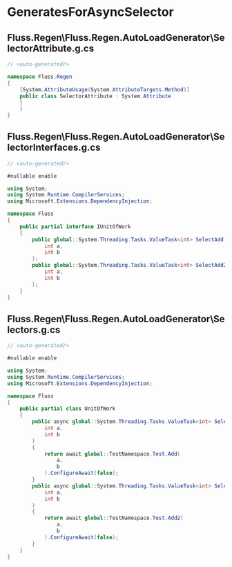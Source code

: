 # GeneratesForAsyncSelector

## Fluss.Regen\Fluss.Regen.AutoLoadGenerator\SelectorAttribute.g.cs
```csharp
// <auto-generated/>

namespace Fluss.Regen
{
    [System.AttributeUsage(System.AttributeTargets.Method)]
    public class SelectorAttribute : System.Attribute
    {
    }
}
```

## Fluss.Regen\Fluss.Regen.AutoLoadGenerator\SelectorInterfaces.g.cs
```csharp
// <auto-generated/>

#nullable enable

using System;
using System.Runtime.CompilerServices;
using Microsoft.Extensions.DependencyInjection;

namespace Fluss
{
    public partial interface IUnitOfWork
    {
        public global::System.Threading.Tasks.ValueTask<int> SelectAdd(
            int a,
            int b
        );
        public global::System.Threading.Tasks.ValueTask<int> SelectAdd2(
            int a,
            int b
        );
    }
}


```

## Fluss.Regen\Fluss.Regen.AutoLoadGenerator\Selectors.g.cs
```csharp
// <auto-generated/>

#nullable enable

using System;
using System.Runtime.CompilerServices;
using Microsoft.Extensions.DependencyInjection;

namespace Fluss
{
    public partial class UnitOfWork
    {
        public async global::System.Threading.Tasks.ValueTask<int> SelectAdd(
            int a,
            int b
        )
        {
            return await global::TestNamespace.Test.Add(
                a,
                b
            ).ConfigureAwait(false);
        }
        public async global::System.Threading.Tasks.ValueTask<int> SelectAdd2(
            int a,
            int b
        )
        {
            return await global::TestNamespace.Test.Add2(
                a,
                b
            ).ConfigureAwait(false);
        }
    }
}


```

